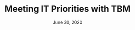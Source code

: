 ---
title: Meeting IT Priorities with TBM
date: June 30, 2020
doc-link: assets/resources/MIPT-draft-5.0-Final-2020_06.pdf
filters: guidance whitepaper it-spending it-governance current 
---